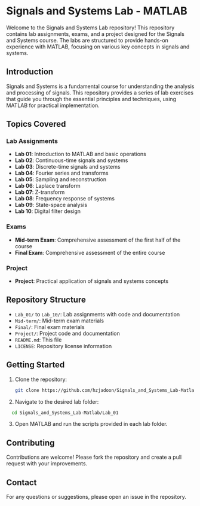 # Signals and Systems Lab - MATLAB

Welcome to the Signals and Systems Lab repository! This repository contains lab assignments, exams, and a project designed for the Signals and Systems course. The labs are structured to provide hands-on experience with MATLAB, focusing on various key concepts in signals and systems.

## Introduction

Signals and Systems is a fundamental course for understanding the analysis and processing of signals. This repository provides a series of lab exercises that guide you through the essential principles and techniques, using MATLAB for practical implementation.

## Topics Covered

### Lab Assignments
- **Lab 01**: Introduction to MATLAB and basic operations
- **Lab 02**: Continuous-time signals and systems
- **Lab 03**: Discrete-time signals and systems
- **Lab 04**: Fourier series and transforms
- **Lab 05**: Sampling and reconstruction
- **Lab 06**: Laplace transform
- **Lab 07**: Z-transform
- **Lab 08**: Frequency response of systems
- **Lab 09**: State-space analysis
- **Lab 10**: Digital filter design

### Exams
- **Mid-term Exam**: Comprehensive assessment of the first half of the course
- **Final Exam**: Comprehensive assessment of the entire course

### Project
- **Project**: Practical application of signals and systems concepts

## Repository Structure

- `Lab_01/` to `Lab_10/`: Lab assignments with code and documentation
- `Mid-term/`: Mid-term exam materials
- `Final/`: Final exam materials
- `Project/`: Project code and documentation
- `README.md`: This file
- `LICENSE`: Repository license information

## Getting Started

1. Clone the repository:
   ```bash
   git clone https://github.com/hzjadoon/Signals_and_Systems_Lab-Matlab.git
2. Navigate to the desired lab folder:
  ```bash
    cd Signals_and_Systems_Lab-Matlab/Lab_01
  ```
3. Open MATLAB and run the scripts provided in each lab folder.


## Contributing
  Contributions are welcome! Please fork the repository and create a pull request with your improvements.

## Contact
  For any questions or suggestions, please open an issue in the repository.

